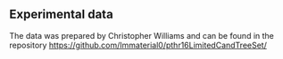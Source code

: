 ## Experimental data

The data was prepared by Christopher Williams and can be found in the
repository https://github.com/Immaterial0/pthr16LimitedCandTreeSet/